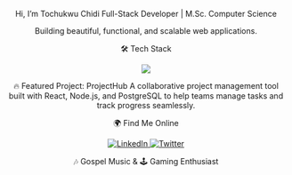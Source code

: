 <div align="center">

Hi, I’m Tochukwu Chidi
Full-Stack Developer | M.Sc. Computer Science

<p>Building beautiful, functional, and scalable web applications.</p>

🛠️ Tech Stack
<p>
<a href="https://skillicons.dev">
<img src="https://skillicons.dev/icons?i=react,ts,js,nodejs,python,html,css,tailwind,sql,git" />
</a>
</p>

🔥 Featured Project: ProjectHub
A collaborative project management tool built with React, Node.js, and PostgreSQL to help teams manage tasks and track progress seamlessly.

🌍 Find Me Online
<p>
<a href="https://www.linkedin.com/in/tochukwu-chidi-9466b6156/" target="blank">
<img src="https://www.google.com/search?q=https://img.shields.io/badge/LinkedIn-0077B5%3Fstyle%3Dfor-the-badge%26logo%3Dlinkedin%26logoColor%3Dwhite" alt="LinkedIn"/>
</a>
<a href="https://x.com/tochukwu_chidi" target="_blank">
<img src="https://www.google.com/search?q=https://img.shields.io/badge/Twitter-1DA1F2%3Fstyle%3Dfor-the-badge%26logo%3Dtwitter%26logoColor%3Dwhite" alt="Twitter"/>
</a>
</p>

<p>
🎶 Gospel Music & 🕹️ Gaming Enthusiast
</p>

</div>

<!--
tochidan/tochidan is a ✨ special ✨ repository because its README.md (this file) appears on your GitHub profile.
-->
